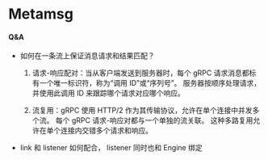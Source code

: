 # Metamsg

#### Q&A

+ 如何在一条流上保证消息请求和结果匹配？
    
    1. 请求-响应配对：当从客户端发送到服务器时，每个 gRPC 请求消息都标有一个唯一标识符，称为“调用 ID”或“序列号”。
       服务器按顺序处理请求，并使用此调用 ID 来跟踪哪个请求对应哪个响应。
    
    2. 流复用：gRPC 使用 HTTP/2 作为其传输协议，允许在单个连接中并发多个流。
       每个 gRPC 请求-响应对都与一个单独的流关联。
       这种多路复用允许在单个连接内交错多个请求和响应。

+ link 和 listener 如何配合， listener 同时也和 Engine 绑定